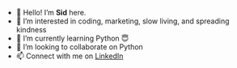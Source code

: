 - 👋 Hello! I’m **Sid** here. 
- 👀 I’m interested in coding, marketing, slow living, and spreading kindness
- 🌱 I’m currently learning Python :innocent:
- 💞️ I’m looking to collaborate on Python
- 📫 Connect with me on [LinkedIn](linkedin.com/in/siddheshgarg)

<!---
siddheshgarg/siddheshgarg is a ✨ special ✨ repository because its `README.md` (this file) appears on your GitHub profile.
You can click the Preview link to take a look at your changes.
--->
